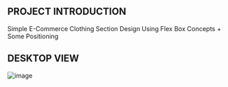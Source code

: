 ## PROJECT INTRODUCTION
Simple E-Commerce Clothing Section Design Using Flex Box Concepts + Some Positioning

## DESKTOP VIEW
![image](https://github.com/Lone2000/ECommerce-Concept-Design/assets/43808472/8fa2ab1b-1f96-44ce-afe9-0f843f254b95)
